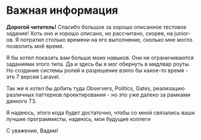 <h1>Важная информация</h1>
<p><strong>Дорогой читатель!</strong> Спасибо большое за хорошо описанное тестовое задание! Хоть оно и хорошо описано, но рассчитано, скорее, на junior-ов. Я потратил столько времени на его выполнение, сколько мне могло позволить моё время.</p>
<p>Я бы хотел показать вам больше моих навыков. Они не ограничиваются заданиями этого типа. Да и здесь бы я мог обернуть в мидлвар роуты. Но создание системы ролей и разрешение взяло бы какое-то время - это 7 версия Laravel.</p>
<p>Так же я хотел бы добить туда Observers, Politics, Gates, реализацию различных паттернов проектирования - но это уже далеко за рамками данного ТЗ.<p>
<p>Я надеюсь, этого кода будет достаточно, чтобы со мной связались ваши лучшие программисты, надеюсь, мои будущие коллеги<p>
    
<p>С уважение, Вадим!</p>
